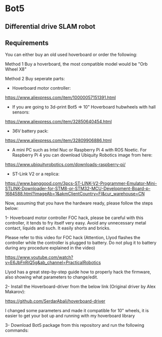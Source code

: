 # Bot5
## Differential drive SLAM robot
## Requirements

You can either buy an old used hoverboard or order the following:

Method 1
Buy a hoverboard, the most compatible model would be "Orb Wheel X8"

Method 2
Buy seperate parts:
- Hoverboard motor controller:

 https://www.aliexpress.com/item/10000057151391.html
 
- If you are going to 3d-print Bot5 => 10" Hoverboard hubwheels with hall sensors:

 https://www.aliexpress.com/item/32850640454.html

- 36V battery pack:

 https://www.aliexpress.com/item/32809906886.html
 
- A mini PC such as Intel Nuc or Raspberry Pi 4 with ROS Noetic. For Raspberry Pi 4 you can download Ubiquity Robotics image from here:

https://www.ubiquityrobotics.com/downloads-raspberry-pi/

- ST-Link V2 or a replica:

https://www.banggood.com/3pcs-ST-LINK-V2-Programmer-Emulator-Mini-STLINK-Downloader-for-STM8-or-STM32-MCU-Development-Board-p-1684588.html?imageAb=1&akmClientCountry=FI&cur_warehouse=CN

Now, assuming that you have the hardware ready, please follow the steps below:

1- Hoverboard motor controller FOC hack, please be careful with this controller, it tends to fry itself very easy. Avoid any unnecessary metal contact, liquids and such. It easily shorts and bricks.

Please refer to this video for FOC hack (Attention, Llyod flashes the controller while the controller is plugged to battery. Do not plug it to battery during any procedure explained in the video)

https://www.youtube.com/watch?v=E6JbFnRiQ5g&ab_channel=PracticalRobotics

Llyod has a great step-by-step guide how to properly hack the firmware, also showing what parameters to change/edit. 

2- Install the Hoverboard-driver from the below link (Original driver by Alex Makarov):

https://github.com/SerdarAbali/hoverboard-driver

I changed some parameters and made it compatible for 10" wheels, it is easier to get your bot up and running with my hoverboard library

3- Download Bot5 package from this repository and run the following commands:


